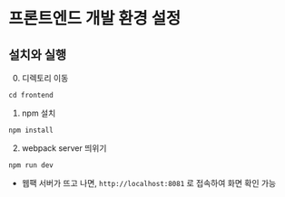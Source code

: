 # 프론트엔드 개발 환경 설정 

## 설치와 실행

0. 디렉토리 이동
```
cd frontend
```

1. npm 설치

```
npm install
```

2. webpack server 띄위기

```
npm run dev
```

- 웹팩 서버가 뜨고 나면, `http://localhost:8081` 로 접속하여 화면 확인 가능
